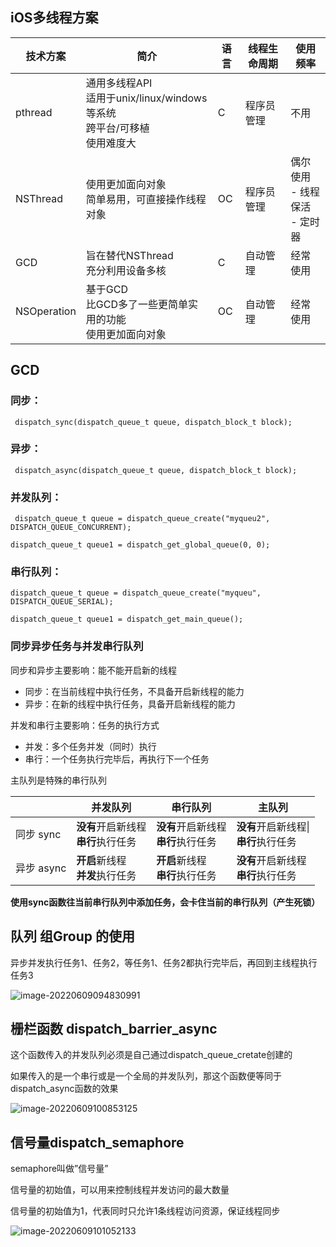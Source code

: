 ## iOS多线程方案

| **技术方案** | **简介**                                                     | **语言** | **线程生命周期** | **使用频率**                             |
| ------------ | ------------------------------------------------------------ | -------- | ---------------- | ---------------------------------------- |
| pthread      | 通用多线程API<br />适用于unix/linux/windows等系统<br />跨平台/可移植<br />使用难度大 | C        | 程序员管理       | 不用                                     |
| NSThread     | 使用更加面向对象<br />简单易用，可直接操作线程对象           | OC       | 程序员管理       | 偶尔使用<br /> - 线程保活<br /> - 定时器 |
| GCD          | 旨在替代NSThread<br />充分利用设备多核                       | C        | 自动管理         | 经常使用                                 |
| NSOperation  | 基于GCD<br />比GCD多了一些更简单实用的功能<br />使用更加面向对象 | OC       | 自动管理         | 经常使用                                 |

## GCD

### 同步：

` dispatch_sync(dispatch_queue_t queue, dispatch_block_t block);`

### 异步：

` dispatch_async(dispatch_queue_t queue, dispatch_block_t block);`

### 并发队列：

` dispatch_queue_t queue = dispatch_queue_create("myqueu2", DISPATCH_QUEUE_CONCURRENT);`

` dispatch_queue_t queue1 = dispatch_get_global_queue(0, 0); `

### 串行队列：

` dispatch_queue_t queue = dispatch_queue_create("myqueu", DISPATCH_QUEUE_SERIAL); `

` dispatch_queue_t queue1 = dispatch_get_main_queue(); `

### 同步异步任务与并发串行队列

同步和异步主要影响：能不能开启新的线程

- 同步：在当前线程中执行任务，不具备开启新线程的能力
- 异步：在新的线程中执行任务，具备开启新线程的能力

并发和串行主要影响：任务的执行方式

- 并发：多个任务并发（同时）执行
- 串行：一个任务执行完毕后，再执行下一个任务

主队列是特殊的串行队列

|            | 并发队列                                 | 串行队列                                 | 主队列                                     |
| ---------- | ---------------------------------------- | ---------------------------------------- | ------------------------------------------ |
| 同步 sync  | **没有**开启新线程<br />**串行**执行任务 | **没有**开启新线程<br />**串行**执行任务 | **没有**开启新线程\|<br />**串行**执行任务 |
| 异步 async | **开启**新线程<br />**并发**执行任务     | **开启**新线程<br />**串行**执行任务     | **没有**开启新线程<br />**串行**执行任务   |

**使用sync函数往当前串行队列中添加任务，会卡住当前的串行队列（产生死锁）**

## 队列 组Group 的使用

异步并发执行任务1、任务2，等任务1、任务2都执行完毕后，再回到主线程执行任务3

![image-20220609094830991](http://xingyajie.oss-cn-hangzhou.aliyuncs.com/uPic/image-20220609094830991.png)

## 栅栏函数 **dispatch_barrier_async**

这个函数传入的并发队列必须是自己通过dispatch_queue_cretate创建的

如果传入的是一个串行或是一个全局的并发队列，那这个函数便等同于dispatch_async函数的效果

![image-20220609100853125](http://xingyajie.oss-cn-hangzhou.aliyuncs.com/uPic/image-20220609100853125.png)

## 信号量**dispatch_semaphore**

semaphore叫做”信号量”

信号量的初始值，可以用来控制线程并发访问的最大数量

信号量的初始值为1，代表同时只允许1条线程访问资源，保证线程同步

![image-20220609101052133](http://xingyajie.oss-cn-hangzhou.aliyuncs.com/uPic/image-20220609101052133.png)